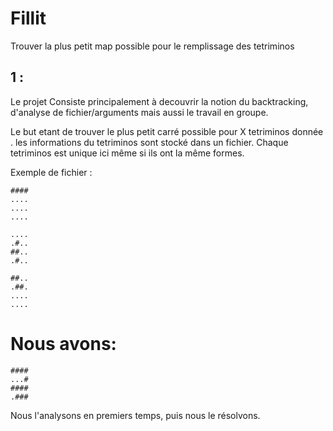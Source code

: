 # Fillit
Trouver la plus petit map possible pour le remplissage des tetriminos

## 1 :
Le projet Consiste principalement à decouvrir la notion du backtracking, d'analyse de fichier/arguments mais aussi le travail
en groupe.

Le but etant de trouver le plus petit carré possible pour X tetriminos donnée .
les informations du tetriminos sont stocké dans un fichier.
Chaque tetriminos est unique ici même si ils ont la même formes.

Exemple de fichier :
```
####
....
....
....
  
....
.#..
##..
.#..

##..
.##.
....
....
```
  # Nous avons:
```
####
...#
####
.###
```
Nous l'analysons en premiers temps, puis nous le résolvons.
